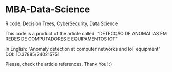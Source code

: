 # MBA-Data-Science
R code, Decision Trees, CyberSecurity, Data Science

This code is a product of the article called: 
"DETECÇÃO DE ANOMALIAS EM REDES DE COMPUTADORES E EQUIPAMENTOS IOT"

In English: 
"Anomaly detection at computer networks and IoT equipment"
DOI: 10.37885/240215751

Please, check the article references. 
Thank You! :)